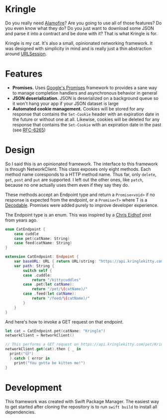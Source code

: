 # Kringle
Do you really need [Alamofire]? Are you going to use all of those features? Do
you even know what they do? Do you just want to download some JSON and parse it
into a contract and be done with it? That is what Kringle is for.

Kringle is my cat. It's also a small, opinionated networking framework. It was
designed with simplicity in mind and is really just a thin abstraction around
[URLSession].

# Features
 - **Promises.** Uses [Google's Promises][Promises] framework to provides a 
   sane way to manage completion handlers and asynchronous behavior in general
 - **JSON deserialization.** JSON is deserialized on a background queue so it
   won't hang your app if your JSON dataset is large
 - **Automated cookie management.** Cookies will be stored for any response 
   that contains the `Set-Cookie` header with an expiration date in the future
   or without one at all. Likewise, cookies will be deleted for any response
   that contains the `Set-Cookie` with an expiration date in the past (see 
   [RFC-6265])

# Design
So I said this is an opinionated framework. The interface to this
framework is through NetworkClient. This class exposes only eight methods. Each
method name coresponds to a HTTP method name. Thus far, only `delete`, `get`,
`post` and `put` are supported. I left out the other ones, like `patch`, because
no one actually uses them even if they say they do.

These methods accept an Endpoint type and return a `Promise<void>` if no response
is expected from the endpoint, or a `Promise<T>` where T is a [Decodable]. Promises
were added purely to improve developer experience.

The Endpoint type is an enum. This was inspired by a [Chris Eidhof][Eidhof] post
from years ago.

```swift
enum CatEndpoint {
    case cuddle
    case pet(catName: String)
    case feed(catName: String)
}

extension CatEndpoint: Endpoint {
    var baseURL: URL { return URL(string: "https://api.kringlekitty.com")! }
    var path: String {
        switch self {
        case .cuddle:
            return "/kittycuddles"
        case .pet(let catName):
            return "/pet/\(catName)/"
        case .feed(let catName):
            return "/feed/\(catName)/"
        }
    }
}

```

And here's how to invoke a GET request on that endpoint.

```swift
let cat = CatEndpoint.pet(catName: "Kringle")
networkClient = NetworkClient()

// This performs a GET request on https://api.kringlekitty.com/pet/Kringle
networkClient.get(cat).then { _ in
  print("🐱")
  }.catch { error in
    print("You gotta be kitten me!")
}
```

# Development
This framework was created with Swift Package Manager. The easiest 
way to get started after cloning the repository is to run `swift build` to
install all dependencies.

[Eidhof]: http://chris.eidhof.nl/post/typesafe-url-routes-in-swift/
[Alamofire]: https://github.com/Alamofire/Alamofire
[URLSession]: https://developer.apple.com/documentation/foundation/urlsession
[Promises]: https://github.com/google/promises
[RFC-6265]: https://tools.ietf.org/html/rfc6265#section-4.1.2
[Decodable]: https://developer.apple.com/documentation/swift/decodable
